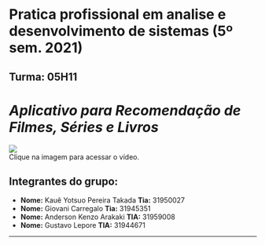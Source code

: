 # Pratica profissional em analise e desenvolvimento de sistemas (5º sem. 2021)

## Turma: 05H11

# *Aplicativo para Recomendação de Filmes, Séries e Livros* 

[![](https://culturaalternativa.com.br/wp-content/uploads/2018/02/livros-e-filmes.png)](https://www.youtube.com/watch?v=Nl3KaQ1XjmM)      
Clique na imagem para acessar o vídeo.

## Integrantes do grupo:

* **Nome:** Kauê Yotsuo Pereira Takada **Tia:** 31950027
* **Nome:** Giovani Carregalo **Tia:** 31945351
* **Nome:** Anderson Kenzo Arakaki **TIA:** 31959008
* **Nome:** Gustavo Lepore **TIA:**  31944671
______________________________________

 
